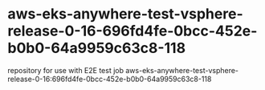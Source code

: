 # aws-eks-anywhere-test-vsphere-release-0-16-696fd4fe-0bcc-452e-b0b0-64a9959c63c8-118
repository for use with E2E test job aws-eks-anywhere-test-vsphere-release-0-16:696fd4fe-0bcc-452e-b0b0-64a9959c63c8-118
